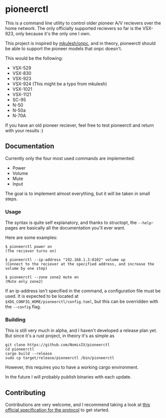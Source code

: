 # pioneerctl

This is a command line utility to control older pioneer A/V recievers over the home network.
The only officially supported recievers so far is the VSX-923, only because it's the only one I own.

This project is inspired by [mkulesh/onpc](https://github.com/mkulesh/onpc),
and in theory, pioneerctl should be able to support the pioneer models that onpc doesn't.

This would be the following:

- VSX-529
- VSX-830
- VSX-923
- VSX-924 (This might be a typo from mkulesh)
- VSX-1021
- VSX-1121
- SC-95
- N-50
- N-50a
- N-70A

If you have an old pioneer reciever, feel free to test pioneerctl and return with your results :)

## Documentation

Currently only the four most used commands are implemented:

- Power
- Volume
- Mute
- Input

The goal is to implement almost everything, but it will be taken in small steps.

### Usage

The syntax is quite self explanatory,
and thanks to structopt, the `--help`-pages are basically all the documentation you'll ever want.

Here are some examples:

```
$ pioneerctl power on
(The reciever turns on)

$ pioneerctl --ip-address "192.168.1.3:8102" volume up
(Connect to the reciever at the specified address, and increase the volume by one step)

$ pioneerctl --zone zone2 mute on
(Mute only zone2)
```

If an ip-address isn't specified in the command, a configuration file must be used.
It is expected to be located at `$XDG_CONFIG_HOME/pioneerctl/config.toml`,
but this can be overridden with the `--config` flag.

### Building

This is still very much in alpha, and I haven't developed a release plan yet.
But since it's a rust project, in theory it's as simple as

```
git clone https://github.com/NomisIV/pioneerctl
cd pioneerctl
cargo build --release
sudo cp target/release/pioneerctl /bin/pioneerctl
```

However, this requires you to have a working cargo environment.

In the future I will probably publish binaries with each update.

## Contributing

Contributions are very welcome,
and I recommend taking a look at
[this official specification for the protocol](https://github.com/NomisIV/pioneerctl/blob/master/Pioneer_AVR_FY16_CIAMX.xlsx)
to get started.
